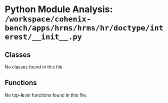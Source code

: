 # Python Module Analysis: `/workspace/cohenix-bench/apps/hrms/hrms/hr/doctype/interest/__init__.py`

## Classes

No classes found in this file.


## Functions

No top-level functions found in this file.
